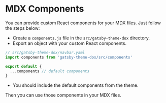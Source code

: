 # MDX Components

You can provide custom React components for your MDX files. Just follow the steps below:

- Create a `components.js` file in the `src/gatsby-theme-dox` directory.
- Export an object with your custom React components.

```js
// src/gatsby-theme-dox/navbar.yaml
import components from 'gatsby-theme-dox/src/components'

export default {
  ...components // default components
}
```

- You should include the default components from the theme.

Then you can use those components in your MDX files.
